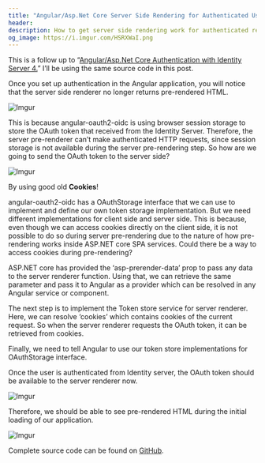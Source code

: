```yaml
---
title: "Angular/Asp.Net Core Server Side Rendering for Authenticated Users"
header:
description: How to get server side rendering work for authenticated requestes using cookies.
og_image: https://i.imgur.com/HSRXWaI.png
---
```


This is a follow up to “[Angular/Asp.Net Core Authentication with Identity Server 4.](https://medium.com/@lankapura/angular-asp-net-core-authentication-with-identity-server-4-65db6b9f7c2a)” I’ll be using the same source code in this post.

Once you set up authentication in the Angular application, you will notice that the server side renderer no longer returns pre-rendered HTML.

![Imgur](https://i.imgur.com/DkbH2ix.gif)

This is because angular-oauth2-oidc is using browser session storage to store the OAuth token that received from the Identity Server. Therefore, the server pre-renderer can’t make authenticated HTTP requests, since session storage is not available during the server pre-rendering step. So how are we going to send the OAuth token to the server side?

![Imgur](https://i.imgur.com/F3WDhAt.png)

By using good old **Cookies**!

angular-oauth2-oidc has a OAuthStorage interface that we can use to implement and define our own token storage implementation. But we need different implementations for client side and server side. This is because, even though we can access cookies directly on the client side, it is not possible to do so during server pre-rendering due to the nature of how pre-rendering works inside ASP.NET core SPA services. Could there be a way to access cookies during pre-rendering?

<script src="https://gist.github.com/lankaapura/c429e293f2fc2a1415c498cde251743a.js"></script>


ASP.NET core has provided the ‘asp-prerender-data’ prop to pass any data to the server renderer function. Using that, we can retrieve the same parameter and pass it to Angular as a provider which can be resolved in any Angular service or component.


<script src="https://gist.github.com/lankaapura/0e14d5ff7abbb8053e0dcb30fd0abe18.js"></script>

The next step is to implement the Token store service for server renderer. Here, we can resolve ‘cookies’ which contains cookies of the current request. So when the server renderer requests the OAuth token, it can be retrieved from cookies.

<script src="https://gist.github.com/lankaapura/ff28602b18a1fd86387bf03ae9d10f87.js"></script>

Finally, we need to tell Angular to use our token store implementations for OAuthStorage interface.


<script src="https://gist.github.com/lankaapura/2fdfe99ffae4265e30bb89d0253e1e4b.js"></script>

Once the user is authenticated from Identity server, the OAuth token should be available to the server renderer now.

![Imgur](https://i.imgur.com/lA2SYN0.png)

Therefore, we should be able to see pre-rendered HTML during the initial loading of our application.

![Imgur](https://i.imgur.com/PCTYMst.gif)

Complete source code can be found on [GitHub](https://github.com/lankaapura/Angular-AspNetCore-Idsvr/).
